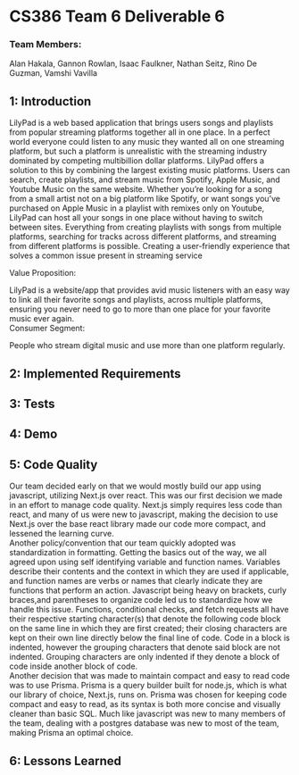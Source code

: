 # CS386 Team 6 Deliverable 6

### Team Members:
Alan Hakala, Gannon Rowlan, Isaac Faulkner, Nathan Seitz, Rino De Guzman, Vamshi Vavilla

## 1: Introduction
LilyPad is a web based application that brings users songs and playlists from popular streaming platforms together all in one place. In a perfect world everyone could listen to any music they wanted all on one streaming platform, but such a platform is unrealistic with the streaming industry dominated by competing multibillion dollar platforms. LilyPad offers a solution to this by combining the largest existing music platforms. Users can search, create playlists, and stream music from Spotify, Apple Music, and Youtube Music on the same website. Whether you’re looking for a song from a small artist not on a big platform like Spotify, or want songs you’ve purchased on Apple Music in a playlist with remixes only on Youtube, LilyPad can host all your songs in one place without having to switch between sites. Everything from creating playlists with songs from multiple platforms, searching for tracks across different platforms, and streaming from different platforms is possible. Creating a user-friendly experience that solves a common issue present in streaming service

Value Proposition:  

LilyPad is a website/app that provides avid music listeners with an easy way to link all their favorite songs and playlists, across multiple platforms, ensuring you never need to go to more than one place for your favorite music ever again.  
Consumer Segment:  

People who stream digital music and use more than one platform regularly.


## 2: Implemented Requirements

## 3: Tests

## 4: Demo

## 5: Code Quality
   Our team decided early on that we would mostly build our app using javascript, utilizing Next.js over react. This was our first decision we made in an effort to manage code quality. Next.js simply requires less code than react, and many of us were new to javascript, making the decision to use Next.js over the base react library made our code more compact, and lessened the learning curve.  
   Another policy/convention that our team quickly adopted was standardization in formatting. Getting the basics out of the way, we all agreed upon using self identifying variable and function names. Variables describe their contents and the context in which they are used if applicable, and function names are verbs or names that clearly indicate they are functions that perform an action. Javascript being heavy on brackets, curly braces,and parentheses to organize code led us to standardize how we handle this issue. Functions, conditional checks, and fetch requests all have their respective starting character(s) that denote the following code block on the same line in which they are first created; their closing characters are kept on their own line directly below the final line of code. Code in a block is indented, however the grouping characters that denote said block are not indented. Grouping characters are only indented if they denote a block of code inside another block of code.  
   Another decision that was made to maintain compact and easy to read code was to use Prisma. Prisma is a query builder built for node.js, which is what our library of choice, Next.js, runs on. Prisma was chosen for keeping code compact and easy to read, as its syntax is both more concise and visually cleaner than basic SQL. Much like javascript was new to many members of the team, dealing with a postgres database was new to most of the team, making Prisma an optimal choice.


## 6: Lessons Learned

